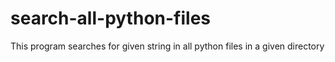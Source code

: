 # search-all-python-files
This program searches for given string in all python files in a given directory
